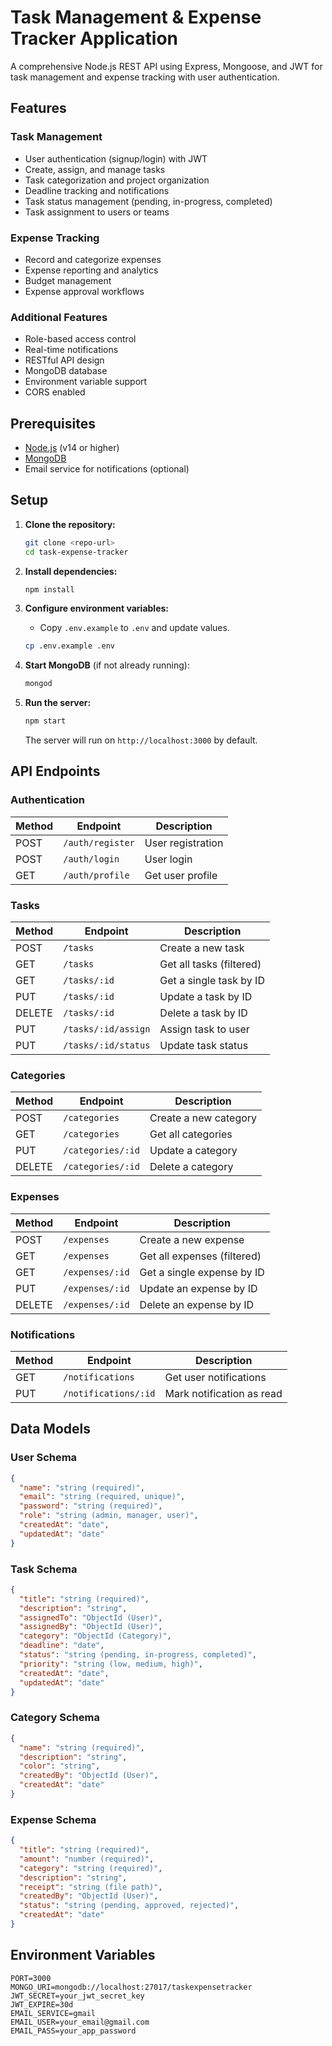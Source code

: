 # Task Management & Expense Tracker Application

A comprehensive Node.js REST API using Express, Mongoose, and JWT for task management and expense tracking with user authentication.

## Features

### Task Management
- User authentication (signup/login) with JWT
- Create, assign, and manage tasks
- Task categorization and project organization
- Deadline tracking and notifications
- Task status management (pending, in-progress, completed)
- Task assignment to users or teams

### Expense Tracking
- Record and categorize expenses
- Expense reporting and analytics
- Budget management
- Expense approval workflows

### Additional Features
- Role-based access control
- Real-time notifications
- RESTful API design
- MongoDB database
- Environment variable support
- CORS enabled

## Prerequisites

- [Node.js](https://nodejs.org/) (v14 or higher)
- [MongoDB](https://www.mongodb.com/)
- Email service for notifications (optional)

## Setup

1. **Clone the repository:**
   ```bash
   git clone <repo-url>
   cd task-expense-tracker
   ```

2. **Install dependencies:**
   ```bash
   npm install
   ```

3. **Configure environment variables:**
   - Copy `.env.example` to `.env` and update values.
   ```bash
   cp .env.example .env
   ```

4. **Start MongoDB** (if not already running):
   ```bash
   mongod
   ```

5. **Run the server:**
   ```bash
   npm start
   ```
   The server will run on `http://localhost:3000` by default.

## API Endpoints

### Authentication
| Method | Endpoint         | Description              |
|--------|-----------------|--------------------------|
| POST   | `/auth/register` | User registration        |
| POST   | `/auth/login`    | User login               |
| GET    | `/auth/profile`  | Get user profile         |

### Tasks
| Method | Endpoint              | Description                    |
|--------|-----------------------|--------------------------------|
| POST   | `/tasks`             | Create a new task              |
| GET    | `/tasks`             | Get all tasks (filtered)       |
| GET    | `/tasks/:id`         | Get a single task by ID        |
| PUT    | `/tasks/:id`         | Update a task by ID            |
| DELETE | `/tasks/:id`         | Delete a task by ID            |
| PUT    | `/tasks/:id/assign`  | Assign task to user            |
| PUT    | `/tasks/:id/status`  | Update task status             |

### Categories
| Method | Endpoint              | Description                    |
|--------|-----------------------|--------------------------------|
| POST   | `/categories`        | Create a new category          |
| GET    | `/categories`        | Get all categories             |
| PUT    | `/categories/:id`    | Update a category              |
| DELETE | `/categories/:id`    | Delete a category              |

### Expenses
| Method | Endpoint              | Description                    |
|--------|-----------------------|--------------------------------|
| POST   | `/expenses`          | Create a new expense           |
| GET    | `/expenses`          | Get all expenses (filtered)    |
| GET    | `/expenses/:id`      | Get a single expense by ID     |
| PUT    | `/expenses/:id`      | Update an expense by ID        |
| DELETE | `/expenses/:id`      | Delete an expense by ID        |

### Notifications
| Method | Endpoint              | Description                    |
|--------|-----------------------|--------------------------------|
| GET    | `/notifications`     | Get user notifications         |
| PUT    | `/notifications/:id` | Mark notification as read      |

## Data Models

### User Schema
```json
{
  "name": "string (required)",
  "email": "string (required, unique)",
  "password": "string (required)",
  "role": "string (admin, manager, user)",
  "createdAt": "date",
  "updatedAt": "date"
}
```

### Task Schema
```json
{
  "title": "string (required)",
  "description": "string",
  "assignedTo": "ObjectId (User)",
  "assignedBy": "ObjectId (User)",
  "category": "ObjectId (Category)",
  "deadline": "date",
  "status": "string (pending, in-progress, completed)",
  "priority": "string (low, medium, high)",
  "createdAt": "date",
  "updatedAt": "date"
}
```

### Category Schema
```json
{
  "name": "string (required)",
  "description": "string",
  "color": "string",
  "createdBy": "ObjectId (User)",
  "createdAt": "date"
}
```

### Expense Schema
```json
{
  "title": "string (required)",
  "amount": "number (required)",
  "category": "string (required)",
  "description": "string",
  "receipt": "string (file path)",
  "createdBy": "ObjectId (User)",
  "status": "string (pending, approved, rejected)",
  "createdAt": "date"
}
```

## Environment Variables

```
PORT=3000
MONGO_URI=mongodb://localhost:27017/taskexpensetracker
JWT_SECRET=your_jwt_secret_key
JWT_EXPIRE=30d
EMAIL_SERVICE=gmail
EMAIL_USER=your_email@gmail.com
EMAIL_PASS=your_app_password
```




